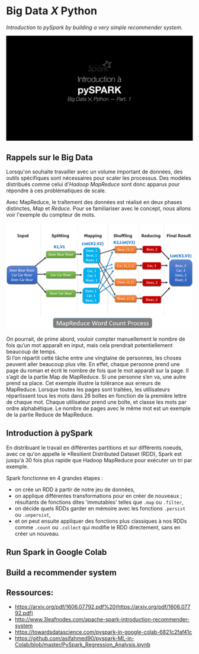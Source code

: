 # Big Data *X* Python

*Introduction to pySpark by building a very simple recommender system.*

![](img/pyspark.png)

## Rappels sur le Big Data 

Lorsqu'on souhaite travailler avec un volume important de données, des outils spécifiques sont nécessaires pour scaler les processus. Des modèles distribués comme celui d'*Hadoop MapReduce* sont donc apparus pour répondre à ces problématiques de scale. 

Avec MapReduce, le traîtement des données est réalisé en deux phases distinctes, *Map* et *Reduce*. Pour se familiariser avec le concept, nous allons voir l'exemple du compteur de mots.

![Test Image](img/mapreduce.png)

On pourrait, de prime abord, vouloir compter manuellement le nombre de fois qu’un mot apparaît en input, mais cela prendrait potentiellement beaucoup de temps.  
Si l’on répartit cette tâche entre une vingtaine de personnes, les choses peuvent aller beaucoup plus vite. En effet, chaque personne prend une page du roman et écrit le nombre de fois que le mot apparaît sur la page. Il s’agit de la partie Map de MapReduce. Si une personne s’en va, une autre prend sa place. Cet exemple illustre la tolérance aux erreurs de MapReduce. 
Lorsque toutes les pages sont traitées, les utilisateurs répartissent tous les mots dans 26 boîtes en fonction de la première lettre de chaque mot. Chaque utilisateur prend une boîte, et classe les mots par ordre alphabétique. Le nombre de pages avec le même mot est un exemple de la partie Reduce de MapReduce.

## Introduction à pySpark

En distribuant le travail en différentes partitions et sur différents noeuds, avec ce qu'on appelle le *Resilient Distributed Dataset (RDD), Spark est jusqu'à 30 fois plus rapide que Hadoop MapReduce pour exécuter un tri par exemple.

Spark fonctionne en 4 grandes étapes :
- on crée un RDD à partir de notre jeu de données,
- on applique différentes transformations pour en créer de nouveaux ; résultants de fonctions dites 'immutables' telles que `.map` ou `.filter`,
- on décide quels RDDs garder en mémoire avec les fonctions `.persist` ou `.unpersist`,
- et on peut ensuite appliquer des fonctions plus classiques à nos RDDs comme `.count` ou `.collect` qui modifie le RDD directement, sans en créer un nouveau.

## Run Spark in Google Colab

## Build a recommender system

## Ressources:
- https://arxiv.org/pdf/1606.07792.pdf%20(https://arxiv.org/pdf/1606.07792.pdf)
- http://www.3leafnodes.com/apache-spark-introduction-recommender-system
- https://towardsdatascience.com/pyspark-in-google-colab-6821c2faf41c
- https://github.com/asifahmed90/pyspark-ML-in-Colab/blob/master/PySpark_Regression_Analysis.ipynb